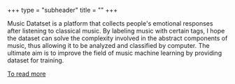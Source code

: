 +++
type = "subheader"
title = ""
+++

Music Datatset is a platform that collects people's emotional responses after listening to classical music. By labeling music with certain tags, I hope the dataset can solve the complexity involved in the abstract components of music, thus allowing it to be analyzed and classified by computer. The ultimate aim is to improve the field of music machine learning by providing dataset for training.

[To read more](/about/)
